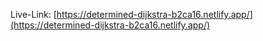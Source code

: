 Live-Link: [https://determined-dijkstra-b2ca16.netlify.app/](https://determined-dijkstra-b2ca16.netlify.app/)
